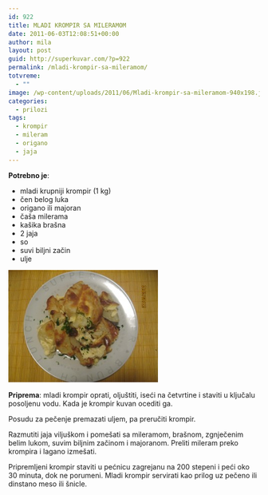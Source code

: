 ```yaml
---
id: 922
title: MLADI KROMPIR SA MILERAMOM
date: 2011-06-03T12:08:51+00:00
author: mila
layout: post
guid: http://superkuvar.com/?p=922
permalink: /mladi-krompir-sa-mileramom/
totvreme:
  - ""
image: /wp-content/uploads/2011/06/Mladi-krompir-sa-mileramom-940x198.jpg
categories:
  - prilozi
tags:
  - krompir
  - mileram
  - origano
  - jaja
---
```

**Potrebno je**:

  * mladi krupniji krompir (1 kg)
  * čen belog luka
  * origano ili majoran
  * čaša milerama
  * kašika brašna
  * 2 jaja
  * so
  * suvi biljni začin
  * ulje

<img class="alignnone size-medium wp-image-3300" title="Mladi krompir sa mileramom" src="/wp-content/uploads/2011/06/Mladi-krompir-sa-mileramom-300x225.jpg" alt="" width="300" height="225" /> 

**Priprema**: mladi krompir oprati, oljuštiti, iseći na četvrtine i staviti u ključalu posoljenu vodu. Kada je krompir kuvan ocediti ga.

Posudu za pečenje premazati uljem, pa preručiti krompir.

Razmutiti jaja viljuškom i pomešati sa mileramom, brašnom, zgnječenim belim lukom, suvim biljnim začinom i majoranom. Preliti mileram preko krompira i lagano izmešati.

Pripremljeni krompir staviti u pećnicu zagrejanu na 200 stepeni i peći oko 30 minuta, dok ne porumeni. Mladi krompir servirati kao prilog uz pečeno ili dinstano meso ili šnicle.

&nbsp;